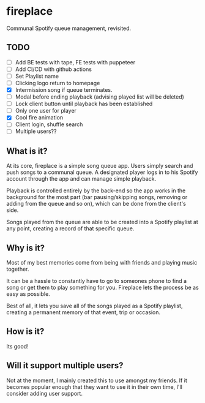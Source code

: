 # fireplace

Communal Spotify queue management, revisited.

## TODO

- [ ] Add BE tests with tape, FE tests with puppeteer
- [ ] Add CI/CD with github actions
- [ ] Set Playlist name
- [ ] Clicking logo return to homepage
- [x] Intermission song if queue terminates.
- [ ] Modal before ending playback (advising played list will be deleted)
- [ ] Lock client button until playback has been established
- [ ] Only one user for player
- [x] Cool fire animation
- [ ] Client login, shuffle search
- [ ] Multiple users??

## What is it?

At its core, fireplace is a simple song queue app. Users simply search and push songs to a communal queue. A designated player logs in to his Spotify account through the app and can manage simple playback.

Playback is controlled entirely by the back-end so the app works in the background for the most part (bar pausing/skipping songs, removing or adding from the queue and so on), which can be done from the client's side.

Songs played from the queue are able to be created into a Spotify playlist at any point, creating a record of that specific queue.

## Why is it?

Most of my best memories come from being with friends and playing music together.

It can be a hassle to constantly have to go to someones phone to find a song or get them to play something for you. Fireplace lets the process be as easy as possible.

Best of all, it lets you save all of the songs played as a Spotify playlist, creating a permanent memory of that event, trip or occasion.

## How is it?
Its good!

## Will it support multiple users?

Not at the moment, I mainly created this to use amongst my friends. If it becomes popular enough that they want to use it in their own time, I'll consider adding user support.
